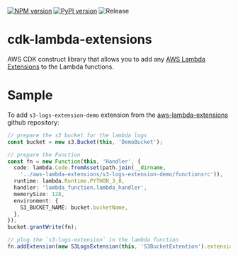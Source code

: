 [![NPM version](https://badge.fury.io/js/cdk-lambda-extensions.svg)](https://badge.fury.io/js/cdk-lambda-extensions)
[![PyPI version](https://badge.fury.io/py/cdk-lambda-extensions.svg)](https://badge.fury.io/py/cdk-lambda-extensions)
![Release](https://github.com/pahud/cdk-lambda-extensions/workflows/Release/badge.svg)

# cdk-lambda-extensions

AWS CDK construct library that allows you to add any [AWS Lambda Extensions](https://docs.aws.amazon.com/lambda/latest/dg/using-extensions.html) to the Lambda functions.

# Sample

To add `s3-logs-extension-demo` extension from the [aws-lambda-extensions](https://github.com/aws-samples/aws-lambda-extensions) github repository:

```ts
// prepare the s3 bucket for the lambda logs
const bucket = new s3.Bucket(this, 'DemoBucket');

// prepare the Function
const fn = new Function(this, 'Handler', {
  code: lambda.Code.fromAsset(path.join(__dirname,
    '../aws-lambda-extensions/s3-logs-extension-demo/functionsrc')),
  runtime: lambda.Runtime.PYTHON_3_8,
  handler: 'lambda_function.lambda_handler',
  memorySize: 128,
  environment: {
    S3_BUCKET_NAME: bucket.bucketName,
  },
});
bucket.grantWrite(fn);

// plug the `s3-logs-extension` in the lambda function
fn.addExtension(new S3LogsExtension(this, 'S3BucketExtention').extension);
```
